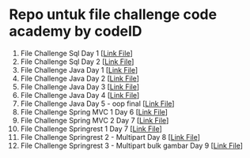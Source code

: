 # Repo untuk file challenge code academy by codeID

1.    File Challenge Sql Day 1 [[Link File](https://github.com/Haniff-Toha/challenge_codeID_MH/blob/main/challange-day01.sql)]
2.    File Challenge Sql Day 2 [[Link File](https://github.com/Haniff-Toha/challenge_codeID_MH/blob/main/challange-day02.sql)]
3.    File Challenge Java Day 1 [[Link File](https://github.com/Haniff-Toha/challenge_codeID_MH/blob/main/ChallengeJavaDay01_mHaniff.java)]
4.    File Challenge Java Day 2 [[Link File](https://github.com/Haniff-Toha/challenge_codeID_MH/blob/main/challengeJavaDay02_mHaniff.java)]
5.    File Challenge Java Day 3 [[Link File](https://github.com/Haniff-Toha/challenge_codeID_MH/tree/main/challengeOop_mHaniff)]
6.    File Challenge Java Day 4 [[Link File](https://github.com/Haniff-Toha/challenge_codeID_MH/tree/main/part6_challangeDay04)]
7.    File Challenge Java Day 5 - oop final [[Link File](https://github.com/Haniff-Toha/challenge_codeID_MH/tree/main/challangeOOPFinal_MH)]
8.    File Challenge Spring MVC 1 Day 6 [[Link File](https://github.com/Haniff-Toha/challenge_codeID_MH/tree/main/HR)]
9.    File Challenge Spring MVC 2 Day 7 [[Link File](https://github.com/Haniff-Toha/challenge_codeID_MH/tree/main/eshopper)]
10.   File Challenge Springrest 1 Day 7 [[Link File](https://github.com/Haniff-Toha/challenge_codeID_MH/tree/main/eshopay-backend)]
11.   File Challenge Springrest 2 - Multipart Day 8 [[Link File](https://github.com/Haniff-Toha/challenge_codeID_MH/tree/main/eshopay-backend-multipart)]
12.   File Challenge Springrest 3 - Multipart bulk gambar Day 9 [[Link File](https://github.com/Haniff-Toha/challenge_codeID_MH/tree/main/eshopay-backend-multipart-bulk-gambar)]
